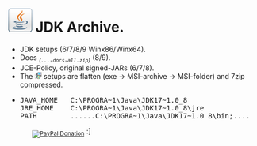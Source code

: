 <h1><img alt="" src="resources/icon_jdk.png"/> JDK Archive.</h1>
<ul>
<li>JDK setups (6/7/8/9 Winx86/Winx64).</li>
<li>Docs <sub><em>(<code>...-docs-all.zip</code>)</em></sub> (8/9).</li>
<li>JCE-Policy, original signed-JARs (6/7/8).</li>
<li>The <img width="14" height="14" alt="" src="resources/icon_setup.png"/> setups are flatten (exe -&gt; MSI-archive -&gt; MSI-folder) and 7zip compressed.</li>
<li><pre>
JAVA_HOME   C:\PROGRA~1\Java\JDK17~1.0_8
JRE_HOME    C:\PROGRA~1\Java\JDK17~1.0_8\jre
PATH        ......C:\PROGRA~1\Java\JDK17~1.0_8\bin;....
</pre></li>
<ul>

<sub><a target="_blank" href="https://paypal.me/e1adkarak0" rel="nofollow"><img src="https://www.paypalobjects.com/webstatic/mktg/Logo/pp-logo-100px.png" width="60" height="16" border="0" alt="PayPal Donation"></a></sub>
:]
